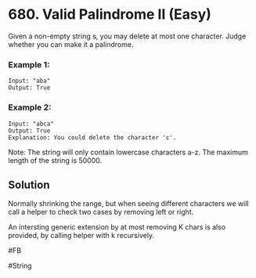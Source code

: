 # 680. Valid Palindrome II (Easy)

Given a non-empty string s, you may delete at most one character. Judge whether you can make it a palindrome.

### Example 1:
```
Input: "aba"
Output: True
```

### Example 2:
```
Input: "abca"
Output: True
Explanation: You could delete the character 'c'.
```

Note:
The string will only contain lowercase characters a-z. The maximum length of the string is 50000.

## Solution
Normally shrinking the range, but when seeing different characters we will call a helper to check two cases by removing left or right.

An intersting generic extension by at most removing K chars is also provided, by calling helper with k recursively.

#FB

#String
